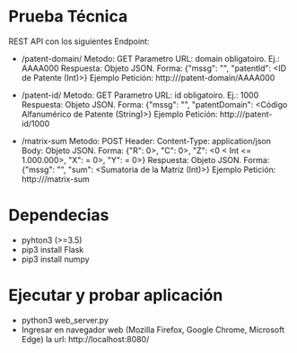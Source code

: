 # Prueba Técnica
REST API con los siguientes Endpoint:
+ /patent-domain/<domain>
  Metodo: GET
  Parametro URL: domain obligatoiro. Ej.: AAAA000
  Respuesta: Objeto JSON. Forma: {"mssg": "<Mensaje>", "patentId": <ID de Patente (Int)>}
  Ejemplo Petición: http://<Host>/patent-domain/AAAA000

+ /patent-id/<id>
  Metodo: GET
  Parametro URL: id obligatoiro. Ej.: 1000
  Respuesta: Objeto JSON. Forma: {"mssg": "<Mensaje>", "patentDomain": <Código Alfanumérico de Patente (String)>}
  Ejemplo Petición: http://<Host>/patent-id/1000
  
+ /matrix-sum
  Metodo: POST
  Header: Content-Type:  application/json
  Body: Objeto JSON. Forma: {"R": <Int > 0>, "C": <Int > 0>, "Z": <0 < Int <= 1.000.000>, "X": <Int >= 0>, "Y": <Int >= 0>}
  Respuesta: Objeto JSON. Forma: {"mssg": "<Mensaje>", "sum": <Sumatoria de la Matriz (Int)>}
  Ejemplo Petición: http://<Host>/matrix-sum

# Dependecias
+ pyhton3 (>=3.5)
+ pip3 install Flask
+ pip3 install numpy

# Ejecutar y probar aplicación
+ python3 web_server.py
+ Ingresar en navegador web (Mozilla Firefox, Google Chrome, Microsoft Edge) la url: http://localhost:8080/
